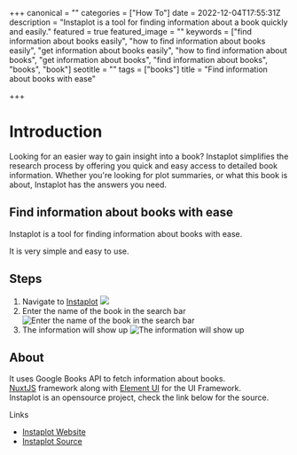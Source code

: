 +++
canonical = ""
categories = ["How To"]
date = 2022-12-04T17:55:31Z
description = "Instaplot is a tool for finding information about a book quickly and easily."
featured = true
featured_image = ""
keywords = ["find information about books easily", "how to find information about books easily", "get information about books easily", "how to find information about books", "get information about books", "find information about books", "books", "book"]
seotitle = ""
tags = ["books"]
title = "Find information about books with ease"

+++
# Introduction

Looking for an easier way to gain insight into a book? Instaplot simplifies the research process by offering you quick and easy access to detailed book information. Whether you're looking for plot summaries, or what this book is about, Instaplot has the answers you need.

## Find information about books with ease

Instaplot is a tool for finding information about books with ease. 

It is very simple and easy to use.

## Steps

1. Navigate to [Instaplot](https://instaplot.vaibhav.studio "Instaplot Website") ![](/uploads/2022-12-04-instaplot-initial.png)
2. Enter the name of the book in the search bar ![Enter the name of the book in the search bar](/uploads/2022-12-04-instaplot_search_bar.png)
3. The information will show up ![The information will show up](/uploads/2022-12-04-instaplot_final.png)

## About

It uses Google Books API to fetch information about books.  
[NuxtJS](https://nuxtjs.org/ "NuxtJS") framework along with [Element UI](https://element.eleme.io/) for the UI Framework.  
Instaplot is an opensource project, check the link below for the source.

Links

* [Instaplot Website](https://instaplot.vaibhav.studio "Instaplot Website")
* [Instaplot Source](https://github.com/Instaplot "Instaplot Source")